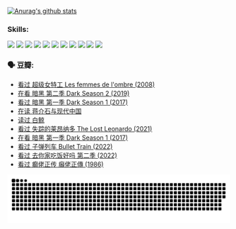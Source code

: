 
[![Anurag's github stats](https://github-readme-stats.vercel.app/api?username=w940853815)](https://github.com/anuraghazra/github-readme-stats)

### Skills:

<code><img height="32" src="https://cdn.jsdelivr.net/npm/simple-icons@v5/icons/python.svg"></code>
<code><img height="32" src="https://cdn.jsdelivr.net/npm/simple-icons@v5/icons/javascript.svg"></code>
<code><img height="32" src="https://cdn.jsdelivr.net/npm/simple-icons@v5/icons/django.svg"></code>
<code><img height="32" src="https://cdn.jsdelivr.net/npm/simple-icons@v5/icons/flask.svg"></code>
<code><img height="32" src="https://cdn.jsdelivr.net/npm/simple-icons@v5/icons/vuetify.svg"></code>
<code><img height="32" src="https://cdn.jsdelivr.net/npm/simple-icons@v5/icons/git.svg"></code>
<code><img height="32" src="https://cdn.jsdelivr.net/npm/simple-icons@v5/icons/docker.svg"></code>
<code><img height="32" src="https://cdn.jsdelivr.net/npm/simple-icons@v5/icons/postgresql.svg"></code>
<code><img height="32" src="https://cdn.jsdelivr.net/npm/simple-icons@v5/icons/elasticsearch.svg"></code>
<code><img height="32" src="https://cdn.jsdelivr.net/npm/simple-icons@v5/icons/macos.svg"></code>
<code><img height="32" src="https://cdn.jsdelivr.net/npm/simple-icons@v5/icons/linux.svg"></code>

### 🗣 豆瓣:

<!-- DOUBAN-ACTIVITIES:START -->
- [看过 超级女特工 Les femmes de l'ombre‎ (2008)](https://www.douban.com/people/136069238/status/4012213489/?_i=65556359)
- [在看 暗黑 第二季 Dark Season 2‎ (2019)](https://www.douban.com/people/136069238/status/4011726250/?_i=65556359)
- [看过 暗黑 第一季 Dark Season 1‎ (2017)](https://www.douban.com/people/136069238/status/4011110588/?_i=65556359)
- [在读 蒋介石与现代中国](https://www.douban.com/people/136069238/status/4009815462/?_i=65556359)
- [读过 白鲸](https://www.douban.com/people/136069238/status/4009813369/?_i=65556359)
- [看过 失踪的莱昂纳多 The Lost Leonardo‎ (2021)](https://www.douban.com/people/136069238/status/4007978397/?_i=65556359)
- [在看 暗黑 第一季 Dark Season 1‎ (2017)](https://www.douban.com/people/136069238/status/4006812073/?_i=65556359)
- [看过 子弹列车 Bullet Train‎ (2022)](https://www.douban.com/people/136069238/status/4006795592/?_i=65556359)
- [看过 去你家吃饭好吗 第二季‎ (2022)](https://www.douban.com/people/136069238/status/4005728209/?_i=65556359)
- [看过 癫佬正传 癲佬正傳‎ (1986)](https://www.douban.com/people/136069238/status/4003112410/?_i=65556359)
<!-- DOUBAN-ACTIVITIES:END -->


![Snake animation](https://raw.githubusercontent.com/w940853815/w940853815/output/github-contribution-grid-snake.svg)

<!--
**w940853815/w940853815** is a ✨ _special_ ✨ repository because its `README.md` (this file) appears on your GitHub profile.

Here are some ideas to get you started:

- 🔭 I’m currently working on ...
- 🌱 I’m currently learning ...
- 👯 I’m looking to collaborate on ...
- 🤔 I’m looking for help with ...
- 💬 Ask me about ...
- 📫 How to reach me: ...
- 😄 Pronouns: ...
- ⚡ Fun fact: ...
-->
